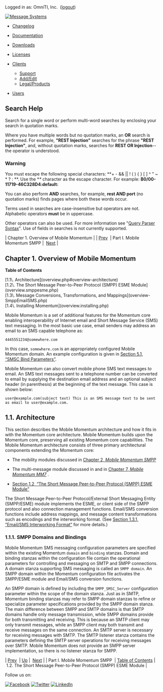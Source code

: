 Logged in as: OmniTI, Inc.  ([logout](https://support.messagesystems.com/logout.php))

[![Message Systems](https://support.messagesystems.com/images/ms-white205.png)](https://support.messagesystems.com/start.php) 

*   [Changelog](https://support.messagesystems.com/start.php?show=changelog)
*   [Documentation](https://support.messagesystems.com/docs/)
*   [Downloads](https://support.messagesystems.com/start.php)

*   [Licenses](https://support.messagesystems.com/license_summary.php)
*   <a href="">Clients</a>
    *   [Support](https://support.messagesystems.com/cs.php)
    *   [Add/Edit](https://support.messagesystems.com/edit_client.php)
    *   [Legal/Products](https://support.messagesystems.com/edit_products.php)
*   [Users](https://support.messagesystems.com/edit_customer.php)

## Search Help

Search for a single word or perform multi-word searches by enclosing your search in quotation marks.

Where you have multiple words but no quotation marks, an **OR** search is performed. For example, **"REST Injection"** searches for the phrase **"REST Injection"**, and, without quotation marks, searches for **REST OR Injection**--the operator is understood.

### Warning

You must escape the following special characters: **+ - && || ! ( ) { } [ ] ^ " ~ * ? : \**. Use the **\** character as the escape character. For example: **B0/00-11719-46C328D4\:default\:**

You can also perform **AND** searches, for example, **rest AND port** (no quotation marks) finds pages where both these words occur.

Terms used in searches are case-insensitive but operators are not. Alphabetic operators **must** be in uppercase.

Other operators can also be used. For more information see "[Query Parser Syntax](https://lucene.apache.org/core/old_versioned_docs/versions/3_0_0/queryparsersyntax.html)". Use of fields in searches is not currently supported.

| Chapter 1. Overview of Mobile Momentum |
| [Prev](p.smpp.php)  | Part I. Mobile Momentum SMPP |  [Next](overview.smppesme.php) |

## Chapter 1. Overview of Mobile Momentum

**Table of Contents**

<dl class="toc">

<dt>[1.1\. Architecture](overview.php#overview-architecture)</dt>

<dt>[1.2\. The Short Message Peer-to-Peer Protocol (SMPP) ESME Module](overview.smppesme.php)</dt>

<dt>[1.3\. Message Conversions, Transformations, and Mappings](overview-SmppEmailSMS.php)</dt>

<dt>[1.4\. Installing Momentum](overview.installing.php)</dt>

</dl>

Mobile Momentum is a set of additional features for the Momentum core enabling interoperability of Internet email and Short Message Service (SMS) text messaging. In the most basic use case, email senders may address an email to an SMS capable telephone as:

`4445551234@somewhere.com`

In this case, `somewhere.com` is an appropriately configured Mobile Momentum domain. An example configuration is given in [Section 5.1, “SMSC Bind Parameters”](mobility.best.practices.php#mobility.best.practices.bind.params "5.1. SMSC Bind Parameters").

Mobile Momentum can also convert mobile phone SMS text messages *to* email. An SMS text messages sent to a telephone number can be converted to email by supplying the destination email address and an optional subject header (in parenthesis) at the beginning of the text message. This case is shown below:

```
user@example.com(subject text) This is an SMS message text to be sent
as email to user@example.com.
```

## 1.1. Architecture

This section describes the Mobile Momentum architecture and how it fits in with the Momentum core architecture. Mobile Momentum builds upon the Momentum core, preserving all existing Momentum core capabilities. The Mobile Momentum architecture consists of three primary architectural components extending the Momentum core:

*   The mobility modules discussed in [Chapter 2, *Mobile Momentum SMPP*](momentum.mobility.php "Chapter 2. Mobile Momentum SMPP") 

*   The multi-message module discussed in and in [Chapter 7, *Mobile Momentum MM7*](mobility.mm7.php "Chapter 7. Mobile Momentum MM7") .

*   [Section 1.2, “The Short Message Peer-to-Peer Protocol (SMPP) ESME Module”](overview.smppesme.php "1.2. The Short Message Peer-to-Peer Protocol (SMPP) ESME Module")

The Short Message Peer-to-Peer Protocol/External Short Messaging Entity (SMPP/ESME) module implements the ESME, or client side of the SMPP protocol and also connection management functions. Email/SMS conversion functions include address mappings, and message content transformations such as encodings and the interworking format. (See [Section 1.3.1, “Email/SMS Interworking Format”](overview-SmppEmailSMS.php#overview-SMPPInterworkingFormat "1.3.1. Email/SMS Interworking Format") for more details.)

### 1.1.1. SMPP Domains and Bindings

Mobile Momentum SMS messaging configuration parameters are specified within the existing Momentum `domain` and `binding` stanzas. Domain and binding stanzas within the configuration file contain the operational parameters for controlling and messaging on SMTP and SMPP connections. A domain stanza supporting SMS messaging is called an `SMPP domain`. An SMPP domain within the Momentum configuration file activates the SMPP/ESME module and Email/SMS conversion functions.

An SMPP domain is defined by including the `SMPP_SMSC_Server` configuration parameter within the scope of the domain stanza. Just as in SMTP, Momentum binding stanzas may refer to SMPP domain stanzas to refine or specialize parameter specifications provided by the SMPP domain stanza. The main difference between SMPP and SMTP domains is that SMTP domains handle only message transmission, while SMPP domains provide for both transmitting and receiving. This is because an SMTP client may only transmit messages, while an SMPP client may both transmit and receive messages on the same connection. An SMTP server is necessary for receiving messages with SMTP. The SMTP listener stanza contains the parameters defining the SMTP server operations for receiving messages over SMTP. Mobile Momentum does not provide an SMPP server implementation, so there is no listener stanza for SMPP.

| [Prev](p.smpp.php)  | [Up](p.smpp.php) |  [Next](overview.smppesme.php) |
| Part I. Mobile Momentum SMPP  | [Table of Contents](index.php) |  1.2. The Short Message Peer-to-Peer Protocol (SMPP) ESME Module |

Follow us on:

[![Facebook](https://support.messagesystems.com/images/icon-facebook.png)](http://www.facebook.com/messagesystems) [![Twitter](https://support.messagesystems.com/images/icon-twitter.png)](http://twitter.com/#!/MessageSystems) [![LinkedIn](https://support.messagesystems.com/images/icon-linkedin.png)](http://www.linkedin.com/company/message-systems)